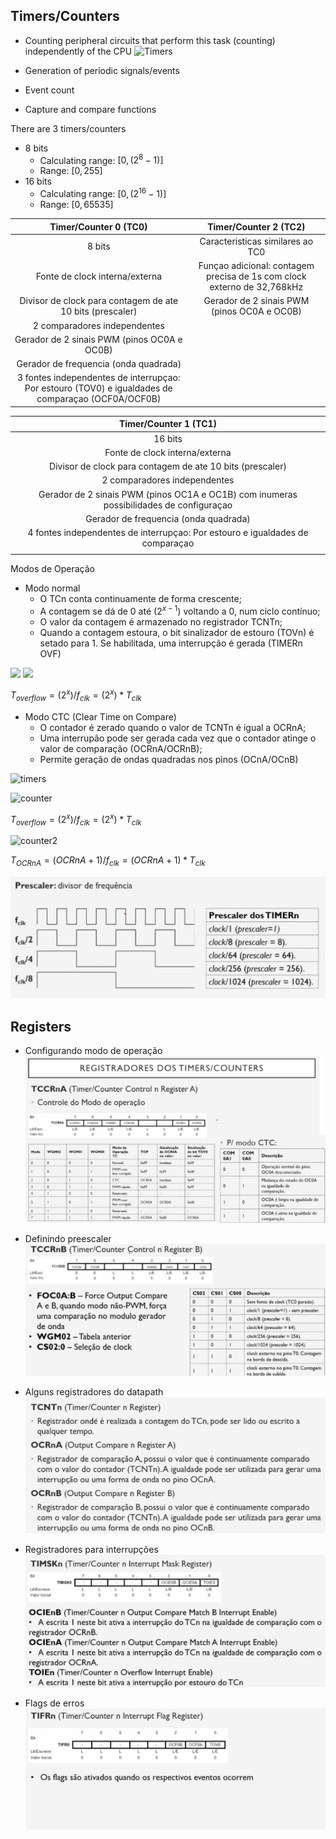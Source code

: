 ## Timers/Counters
- Counting peripheral circuits that perform this task (counting) independently of the CPU
![Timers](https://www.arxterra.com/wp-content/uploads/2018/08/3_AVRcpuBlockDiagram-e1541572879179.jpg)

- Generation of periodic signals/events
- Event count
- Capture and compare functions

There are 3 timers/counters
- 8 bits
  - Calculating range: $[0,(2^{8}-1)]$
  - Range: $[0,255]$
- 16 bits 
  - Calculating range: $[0,(2^{16}-1)]$
  - Range: $[0, 65535]$ 

|                                        Timer/Counter 0 (TC0)                                       |                          Timer/Counter 2 (TC2)                          |
|:--------------------------------------------------------------------------------------------------:|:-----------------------------------------------------------------------:|
|                                               8 bits                                               |                     Caracteristicas similares ao TC0                    |
|                                   Fonte de clock interna/externa                                   | Funçao adicional: contagem precisa de 1s com clock externo de 32,768kHz |
|                      Divisor de clock para contagem de ate 10 bits (prescaler)                     |               Gerador de 2 sinais PWM (pinos OC0A e OC0B)               |
|                                    2 comparadores independentes                                    |                                                                         |
|                             Gerador de 2 sinais PWM (pinos OC0A e OC0B)                            |                                                                         |
|                                Gerador de frequencia (onda quadrada)                               |                                                                         |
| 3 fontes independentes de interrupçao: Por estouro (TOV0) e igualdades de comparaçao (OCF0A/OCF0B) |                                                                         |


|                                  Timer/Counter 1 (TC1)                                  |
|:---------------------------------------------------------------------------------------:|
|                                         16 bits                                         |
|                              Fonte de clock interna/externa                             |
|                Divisor de clock para contagem de ate 10 bits (prescaler)                |
|                               2 comparadores independentes                              |
| Gerador de 2 sinais PWM (pinos OC1A e OC1B) com inumeras possibilidades de configuraçao |
|                          Gerador de frequencia (onda quadrada)                          |
|      4 fontes independentes de interrupçao: Por estouro e igualdades de comparaçao      |
|                                                                                         |


Modos de Operação
- Modo normal
  - O TCn conta continuamente de forma crescente;
  - A contagem se dá de 0 até $(2^{x-1})$ voltando a 0, num ciclo contínuo;
  - O valor da contagem é armazenado no registrador TCNTn;
  - Quando a contagem estoura, o bit sinalizador de estouro (TOVn) é setado para 1. Se habilitada, uma interrupção é gerada (TIMERn OVF)

<p float="left">
  <img src="https://im2.ezgif.com/tmp/ezgif-2-c644230bcd.png" width="50%" />
  <img src="https://user-images.githubusercontent.com/3810960/201368641-8922d0b8-a877-45b8-bbc6-1c0044385f0c.png" width="40%" /> 
</p>

$T_{overflow} = (2^{x})/f_{clk} = (2^{x}) * T_{clk}$

- Modo CTC (Clear Time on Compare)
  - O contador é zerado quando o valor de TCNTn é igual a OCRnA;
  - Uma interrupão pode ser gerada cada vez que o contador atinge o valor de comparação (OCRnA/OCRnB);
  - Permite geração de ondas quadradas nos pinos (OCnA/OCnB)

![timers](http://2.bp.blogspot.com/-W3Ww1bLBt8g/UfayQviq4nI/AAAAAAAACFE/Z5oP4mdIh0M/s640/avr_timer0.png)

![counter](https://i0.wp.com/embedds.com/wp-content/uploads/2010/12/250_counts_normal_mode.png)

$T_{overflow} = (2^{x})/f_{clk} = (2^{x}) * T_{clk}$

![counter2](https://www.electronicwings.com/images/user_images/images/ATmega_20160622/ATmega_Comapre(CTC%20mode)/wave%20generation%20normal%20mode1.png)

$T_{OCRnA} = (OCRnA+1)/f_{clk} = (OCRnA + 1) * T_{clk}$

![prescaler](https://github.com/petrucior/ucontrolador/blob/main/lecture3/midia/prescaler.png)

## Registers

- Configurando modo de operação
![modos](https://github.com/petrucior/ucontrolador/blob/main/lecture3/midia/modos.png)

- Definindo preescaler
![pscaler](https://github.com/petrucior/ucontrolador/blob/main/lecture3/midia/registerprescaler.png)

- Alguns registradores do datapath
![registersdatapath](https://github.com/petrucior/ucontrolador/blob/main/lecture3/midia/regsdatapath.png)

- Registradores para interrupções
![interrupt](https://github.com/petrucior/ucontrolador/blob/main/lecture3/midia/interrupcoes.png)

- Flags de erros
![flags](https://github.com/petrucior/ucontrolador/blob/main/lecture3/midia/flagserrors.png)
